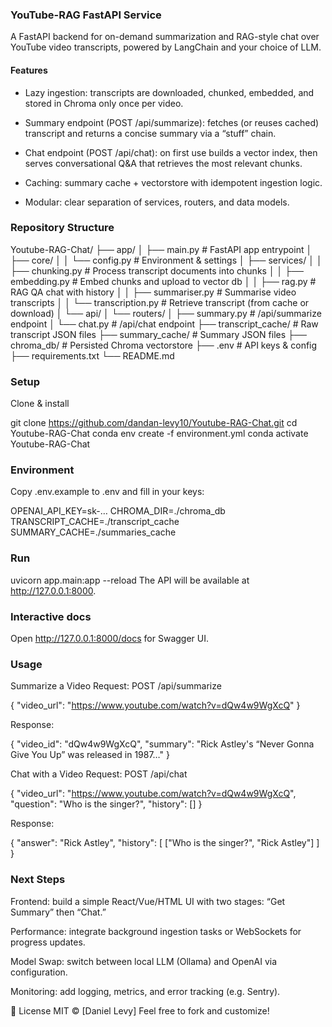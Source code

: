 ### YouTube-RAG FastAPI Service
A FastAPI backend for on-demand summarization and RAG-style chat over YouTube video transcripts, powered by LangChain and your choice of LLM.

#### Features
- Lazy ingestion: transcripts are downloaded, chunked, embedded, and stored in Chroma only once per video.

- Summary endpoint (POST /api/summarize): fetches (or reuses cached) transcript and returns a concise summary via a “stuff” chain.

- Chat endpoint (POST /api/chat): on first use builds a vector index, then serves conversational Q&A that retrieves the most relevant chunks.

- Caching: summary cache + vectorstore with idempotent ingestion logic.

- Modular: clear separation of services, routers, and data models.

### Repository Structure

Youtube-RAG-Chat/
├── app/
│   ├── main.py            # FastAPI app entrypoint
│   ├── core/
│   │   └── config.py      # Environment & settings
│   ├── services/
│   │   ├── chunking.py         # Process transcript documents into chunks
│   │   ├── embedding.py        # Embed chunks and upload to vector db
│   │   ├── rag.py              # RAG QA chat with history
│   │   ├── summariser.py       # Summarise video transcripts
│   │   └── transcription.py    # Retrieve transcript (from cache or download)
│   └── api/
│       └── routers/
│           ├── summary.py  # /api/summarize endpoint
│           └── chat.py     # /api/chat endpoint
├── transcript_cache/      # Raw transcript JSON files
├── summary_cache/         # Summary JSON files
├── chroma_db/             # Persisted Chroma vectorstore
├── .env                   # API keys & config
├── requirements.txt
└── README.md

### Setup
Clone & install

git clone https://github.com/dandan-levy10/Youtube-RAG-Chat.git
cd Youtube-RAG-Chat
conda env create -f environment.yml
conda activate Youtube-RAG-Chat


### Environment
Copy .env.example to .env and fill in your keys:

OPENAI_API_KEY=sk-…
CHROMA_DIR=./chroma_db
TRANSCRIPT_CACHE=./transcript_cache
SUMMARY_CACHE=./summaries_cache

### Run

uvicorn app.main:app --reload
The API will be available at http://127.0.0.1:8000.

### Interactive docs
Open http://127.0.0.1:8000/docs for Swagger UI.

### Usage
Summarize a Video
Request:
POST /api/summarize

{
  "video_url": "https://www.youtube.com/watch?v=dQw4w9WgXcQ"
}

Response:

{
  "video_id": "dQw4w9WgXcQ",
  "summary": "Rick Astley's “Never Gonna Give You Up” was released in 1987…"
}

Chat with a Video
Request:
POST /api/chat

{
  "video_url": "https://www.youtube.com/watch?v=dQw4w9WgXcQ",
  "question": "Who is the singer?",
  "history": []
}

Response:

{
  "answer": "Rick Astley",
  "history": [
    ["Who is the singer?", "Rick Astley"]
  ]
}

### Next Steps

Frontend: build a simple React/Vue/HTML UI with two stages: “Get Summary” then “Chat.”

Performance: integrate background ingestion tasks or WebSockets for progress updates.

Model Swap: switch between local LLM (Ollama) and OpenAI via configuration.

Monitoring: add logging, metrics, and error tracking (e.g. Sentry).

📄 License
MIT © [Daniel Levy]
Feel free to fork and customize!